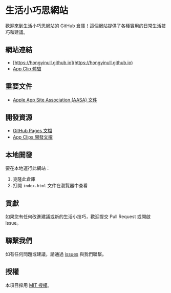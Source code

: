 # 生活小巧思網站

歡迎來到生活小巧思網站的 GitHub 倉庫！這個網站提供了各種實用的日常生活技巧和建議。

## 網站連結

- [https://hongyinull.github.io](https://hongyinull.github.io)
- [App Clip 體驗](https://appclip.apple.com/id?p=com.hongyinull.HakkaShopScanner2.Clip)

## 重要文件

- [Apple App Site Association (AASA) 文件](https://hongyinull.github.io/.well-known/apple-app-site-association)

## 開發資源

- [GitHub Pages 文檔](https://docs.github.com/en/pages)
- [App Clips 開發文檔](https://developer.apple.com/app-clips/)

## 本地開發

要在本地運行此網站：

1. 克隆此倉庫
2. 打開 `index.html` 文件在瀏覽器中查看

## 貢獻

如果您有任何改進建議或新的生活小技巧，歡迎提交 Pull Request 或開啟 Issue。

## 聯繫我們

如有任何問題或建議，請通過 [issues](https://github.com/您的用戶名/您的倉庫名/issues) 與我們聯繫。

## 授權

本項目採用 [MIT 授權](LICENSE)。

